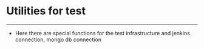 # Utilities for test
---
* Here there are special functions for the test infrastructure and jenkins connection, mongo db connection
